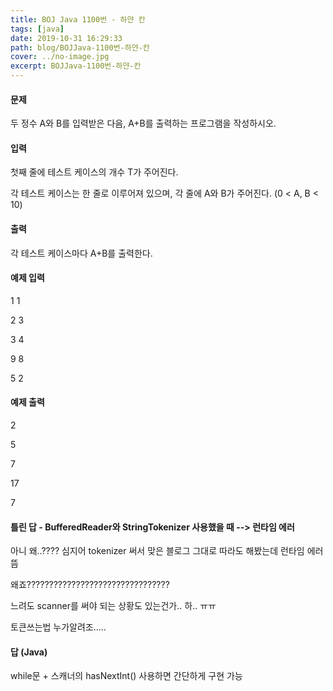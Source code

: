 ```yaml
---
title: BOJ Java 1100번 - 하얀 칸
tags: [java]
date: 2019-10-31 16:29:33
path: blog/BOJJava-1100번-하얀-칸
cover: ../no-image.jpg
excerpt: BOJJava-1100번-하얀-칸
---
```


<h4 data-ke-size="size20">문제</h4>

두 정수 A와 B를 입력받은 다음, A+B를 출력하는 프로그램을 작성하시오.

<h4 data-ke-size="size20">입력</h4>

첫째 줄에 테스트 케이스의 개수 T가 주어진다.

각 테스트 케이스는 한 줄로 이루어져 있으며, 각 줄에 A와 B가 주어진다. (0 &lt; A, B &lt; 10)

<h4 data-ke-size="size20">출력</h4>

각 테스트 케이스마다 A+B를 출력한다.

<h4 data-ke-size="size20">예제 입력</h4>

1 1

2 3

3 4

9 8

5 2

<h4 data-ke-size="size20">예제 출력</h4>

2

5

7

17

7

<h4 data-ke-size="size20">틀린 답 - BufferedReader와 StringTokenizer 사용했을 때 --&gt; 런타임 에러</h4>

아니 왜..???? 심지어 tokenizer 써서 맞은 블로그 그대로 따라도 해봤는데 런타임 에러 뜸

왜죠????????????????????????????????

느려도 scanner를 써야 되는 상황도 있는건가.. 하.. ㅠㅠ

토큰쓰는법 누가알려조.....

<script src="https://gist.github.com/choisohyun/2f1b3bc86b962533c4f29863f1099262.js"></script>

<h4 data-ke-size="size20">답 (Java)</h4>

while문 + 스캐너의 hasNextInt() 사용하면 간단하게 구현 가능

<script src="https://gist.github.com/choisohyun/30f9a9c85f33c6c79a2855ddc94d2063.js"></script>

&nbsp;
